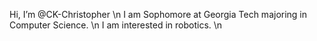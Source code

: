 Hi, I’m @CK-Christopher \n
I am Sophomore at Georgia Tech majoring in Computer Science. \n
I am interested in robotics. \n
